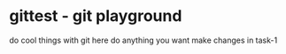 # gittest - git playground
do cool things with git here
do anything you want
make changes in task-1
